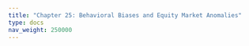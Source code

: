 ```yaml
---
title: "Chapter 25: Behavioral Biases and Equity Market Anomalies"
type: docs
nav_weight: 250000
---
```

